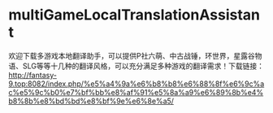 # multiGameLocalTranslationAssistant
欢迎下载多游戏本地翻译助手，可以提供P社六萌、中古战锤，环世界，星露谷物语、SLG等等十几种的翻译风格，可以充分满足多种游戏的翻译需求！下载链接：http://fantasy-9.top:8082/index.php/%e5%a4%9a%e6%b8%b8%e6%88%8f%e6%9c%ac%e5%9c%b0%e7%bf%bb%e8%af%91%e5%8a%a9%e6%89%8b%e4%b8%8b%e8%bd%bd%e8%bf%9e%e6%8e%a5/
